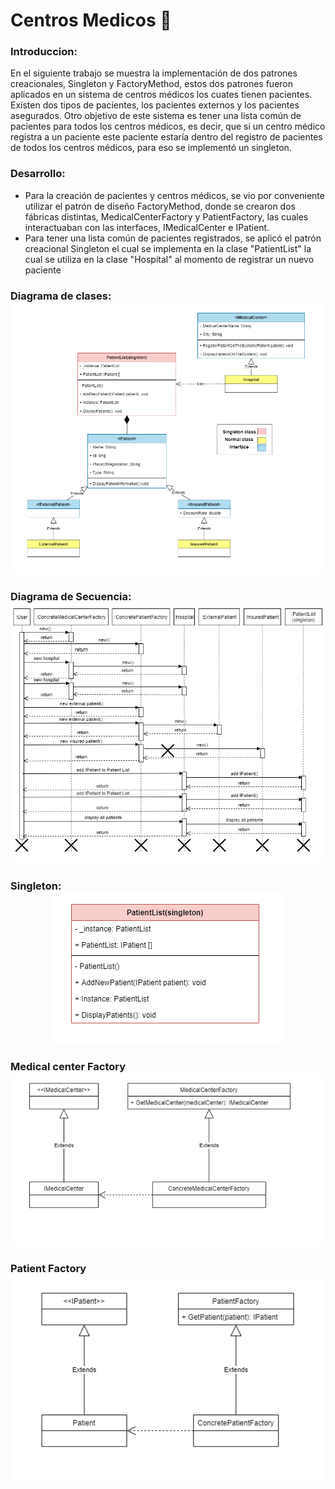 # Centros Medicos 🏥

### Introduccion:
En el siguiente trabajo se muestra la implementación de dos patrones creacionales, Singleton y FactoryMethod, estos dos patrones fueron aplicados en un sistema de centros médicos los cuates tienen pacientes. Existen dos tipos de pacientes, los pacientes externos y los pacientes asegurados. Otro objetivo de este sistema es tener una lista común de pacientes para todos los centros médicos, es decir, que si un centro médico registra a un paciente este paciente estaría dentro del registro de pacientes de todos los centros médicos, para eso se implementó un singleton.
### Desarrollo: 
* Para la creación de pacientes y centros médicos, se vio por conveniente utilizar el patrón de diseño FactoryMethod, donde se crearon dos fábricas distintas, MedicalCenterFactory y PatientFactory, las cuales interactuaban con las interfaces, IMedicalCenter e IPatient.
* Para tener una lista común de pacientes registrados, se aplicó el patrón creacional Singleton el cual se implementa en la clase "PatientList" la cual se utiliza en la clase "Hospital" al momento de registrar un nuevo paciente

### Diagrama de clases:<div style="text-align:center"><img src="https://github.com/DussanFreire/Hospital/blob/main/Diagrama%20de%20clases.png" /></div>
### Diagrama de Secuencia:<div style="text-align:center"><img src="https://github.com/DussanFreire/Hospital/blob/main/SequenceDiadram.png" /></div>
### Singleton:<div style="text-align:center"><img src="https://github.com/DussanFreire/Hospital/blob/main/Singleton.png" /></div>
### Medical center Factory<div style="text-align:center"><img src="https://github.com/DussanFreire/Hospital/blob/main/MedicalCenterFactory.png" /></div>
### Patient Factory<div style="text-align:center"><img src="https://github.com/DussanFreire/Hospital/blob/main/PatientFactory.png" /></div>
